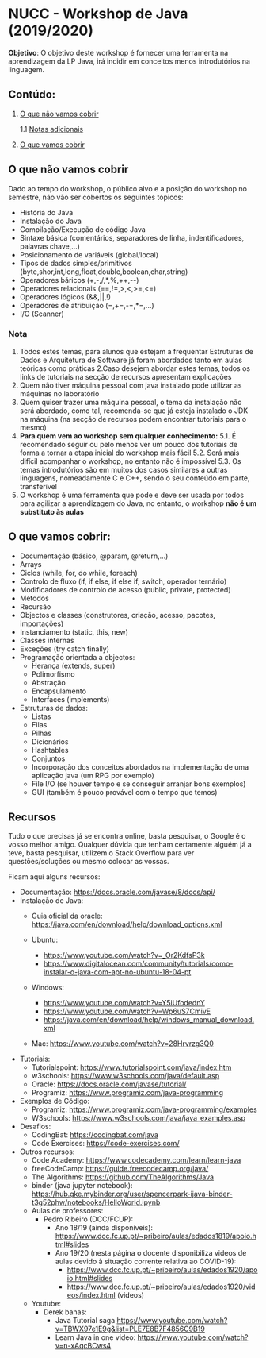 # NUCC - Workshop de Java (2019/2020)
   **Objetivo**: O objetivo deste workshop é fornecer uma ferramenta na aprendizagem da LP Java, irá incidir em conceitos menos introdutórios na linguagem.

## Contúdo:
   1. [O que não vamos cobrir](#O-que-não-vamos-cobrir)
   
       1.1 [Notas adicionais](#Nota)
   
   2. [O que vamos cobrir](#O-que-vamos-cobrir)
   
## O que não vamos cobrir
   Dado ao tempo do workshop, o público alvo e a posição do workshop no semestre, não vão ser cobertos os seguintes tópicos:
*    História do Java
*    Instalação do Java
*    Compilação/Execução de código Java
*    Sintaxe básica (comentários, separadores de linha, indentificadores, palavras chave,...)
*    Posicionamento de variáveis (global/local)
*    Tipos de dados simples/primitivos (byte,shor,int,long,float,double,boolean,char,string)
*    Operadores báricos (+,-,/,*,%,++,--)
*    Operadores relacionais (==,!=,>,<,>=,<=)
*    Operadores lógicos (&&,||,!)
*    Operadores de atribuição (=,+=,-=,*=,...)
*    I/O (Scanner)

### Nota
1. Todos estes temas, para alunos que estejam a frequentar Estruturas de Dados e Arquitetura de Software já foram abordados tanto em aulas teóricas como práticas
2.Caso desejem abordar estes temas, todos os links de tutoriais na secção de recursos apresentam explicações
3. Quem não tiver máquina pessoal com java instalado pode utilizar as máquinas no laboratório
4. Quem quiser trazer uma máquina pessoal, o tema da instalação não será abordado, como tal, recomenda-se que já esteja instalado o JDK na máquina (na secção de recursos podem encontrar tutoriais para o mesmo)
5. **Para quem vem ao workshop sem qualquer conhecimento:**
   5.1. É recomendado seguir ou pelo menos ver um pouco dos tutoriais de forma a tornar a etapa inicial do workshop mais fácil
   5.2. Será mais difícil acompanhar o workshop, no entanto não é impossível
   5.3. Os temas introdutórios são em muitos dos casos similares a outras linguagens, nomeadamente C e C++, sendo o seu conteúdo em parte, transferível
6. O workshop é uma ferramenta que pode e deve ser usada por todos para agilizar a aprendizagem do Java, no entanto, o workshop **não é um substituto às aulas**

## O que vamos cobrir:
*  Documentação (básico, @param, @return,...)
*  Arrays
*  Ciclos (while, for, do while, foreach)
*  Controlo de fluxo (if, if else, if else if, switch, operador ternário)
*  Modificadores de controlo de acesso (public, private, protected)
*  Métodos
*  Recursão
*  Objectos e classes (construtores, criação, acesso, pacotes, importações)
*  Instanciamento (static, this, new)
*  Classes internas
*  Exceções (try catch finally)
*  Programação orientada a objectos:
   *  Herança (extends, super)
   *  Polimorfismo
   *  Abstração
   *  Encapsulamento
   *  Interfaces (implements)
*  Estruturas de dados:
   *  Listas
   *  Filas
   *  Pilhas
   *  Dicionários
   *  Hashtables
   *  Conjuntos
   *  Incorporação dos conceitos abordados na implementação de uma aplicação java (um RPG por exemplo)
   *  File I/O (se houver tempo e se conseguir arranjar bons exemplos)
   *  GUI (também é pouco provável com o tempo que temos)


## Recursos
   Tudo o que precisas já se encontra online, basta pesquisar, o Google é o vosso melhor amigo. Qualquer dúvida que tenham certamente alguém já a teve, basta pesquisar, utilizem o Stack Overflow para ver questões/soluções ou mesmo colocar as vossas.

Ficam aqui alguns recursos:
* Documentação: https://docs.oracle.com/javase/8/docs/api/
* Instalação de Java:
  * Guia oficial da oracle: https://java.com/en/download/help/download_options.xml
  * Ubuntu: 
    * https://www.youtube.com/watch?v=_Or2KdfsP3k
    * https://www.digitalocean.com/community/tutorials/como-instalar-o-java-com-apt-no-ubuntu-18-04-pt
  * Windows: 
    * https://www.youtube.com/watch?v=Y5iUfodednY
    * https://www.youtube.com/watch?v=Wp6uS7CmivE
    * https://java.com/en/download/help/windows_manual_download.xml

  * Mac: https://www.youtube.com/watch?v=28Hrvrzg3Q0
* Tutoriais:
  * Tutorialspoint: https://www.tutorialspoint.com/java/index.htm
  * w3schools: https://www.w3schools.com/java/default.asp
  * Oracle: https://docs.oracle.com/javase/tutorial/
  * Programiz: https://www.programiz.com/java-programming
* Exemplos de Código:
  * Programiz: https://www.programiz.com/java-programming/examples
  * W3schools: https://www.w3schools.com/java/java_examples.asp
* Desafios:
  * CodingBat: https://codingbat.com/java
  * Code Exercises: https://code-exercises.com/
* Outros recursos:
  * Code Academy: https://www.codecademy.com/learn/learn-java
  * freeCodeCamp: https://guide.freecodecamp.org/java/
  * The Algorithms: https://github.com/TheAlgorithms/Java
  * binder (java jupyter notebook): https://hub.gke.mybinder.org/user/spencerpark-ijava-binder-t3g52phw/notebooks/HelloWorld.ipynb
  * Aulas de professores:
    * Pedro Ribeiro (DCC/FCUP):
      * Ano 18/19 (ainda disponíveis): https://www.dcc.fc.up.pt/~pribeiro/aulas/edados1819/apoio.html#slides
      * Ano 19/20 (nesta página o docente disponibiliza videos de aulas devido à situação corrente relativa ao COVID-19): 
        * https://www.dcc.fc.up.pt/~pribeiro/aulas/edados1920/apoio.html#slides
        * https://www.dcc.fc.up.pt/~pribeiro/aulas/edados1920/videos/index.html (videos)
  * Youtube:
    * Derek banas:
      * Java Tutorial saga https://www.youtube.com/watch?v=TBWX97e1E9g&list=PLE7E8B7F4856C9B19
      * Learn Java in one video: https://www.youtube.com/watch?v=n-xAqcBCws4



